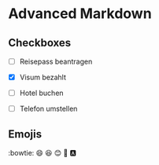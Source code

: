 # Advanced Markdown

## Checkboxes
- [ ] Reisepass beantragen
- [X] Visum bezahlt
- [ ] Hotel buchen
- [ ] Telefon umstellen


## Emojis

:bowtie:
:smile:
:laughing:
:blush:
:1st_place_medal:
🅰️
